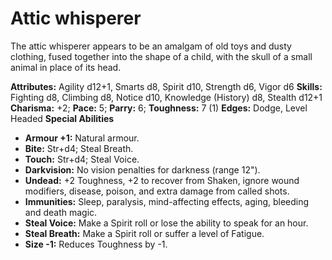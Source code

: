# Attic whisperer

The attic whisperer appears to be an amalgam of old toys and dusty
clothing, fused together into the shape of a child, with the skull of a
small animal in place of its head.

**Attributes:** Agility d12+1, Smarts d8, Spirit d10, Strength d6, Vigor
d6
**Skills:** Fighting d8, Climbing d8, Notice d10, Knowledge (History)
d8, Stealth d12+1
**Charisma:** +2; **Pace:** 5; **Parry:** 6; **Toughness:** 7 (1)
**Edges:** Dodge, Level Headed
**Special Abilities**

- **Armour +1:** Natural armour.
- **Bite:** Str+d4; Steal Breath.
- **Touch:** Str+d4; Steal Voice.
- **Darkvision:** No vision penalties for darkness (range 12").
- **Undead:** +2 Toughness, +2 to recover from Shaken, ignore wound
modifiers, disease, poison, and extra damage from called shots.
- **Immunities:** Sleep, paralysis, mind-affecting effects, aging,
bleeding and death magic.
- **Steal Voice:** Make a Spirit roll or lose the ability to speak for
an hour.
- **Steal Breath:** Make a Spirit roll or suffer a level of Fatigue.
- **Size -1:** Reduces Toughness by -1.
